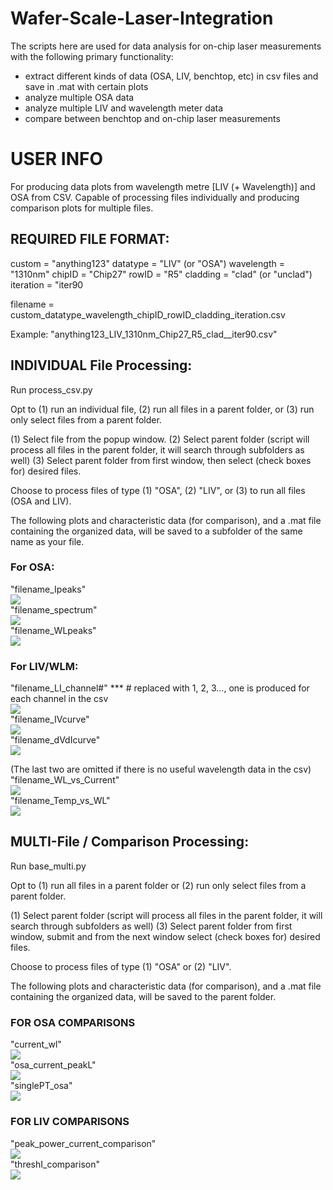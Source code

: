 # Wafer-Scale-Laser-Integration
The scripts here are used for data analysis for on-chip laser measurements with the following primary functionality:
- extract different kinds of data (OSA, LIV, benchtop, etc) in csv files and save in .mat with certain plots
- analyze multiple OSA data
- analyze multiple LIV and wavelength meter data
- compare between benchtop and on-chip laser measurements


# USER INFO

For producing data plots from wavelength metre [LIV (+ Wavelength)] and OSA from CSV. Capable of processing files individually and producing comparison plots for multiple files.


## REQUIRED FILE FORMAT:

custom = "anything123"
datatype = "LIV" (or "OSA")
wavelength = "1310nm" 
chipID = "Chip27"
rowID = "R5" 
cladding = "clad" (or "unclad")
iteration = "iter90

filename = custom_datatype_wavelength_chipID_rowID_cladding_iteration.csv

Example: "anything123_LIV_1310nm_Chip27_R5_clad__iter90.csv"



## INDIVIDUAL File Processing:
Run process_csv.py

Opt to (1) run an individual file, (2) run all files in a parent folder, or (3) run only select files from a parent folder.

(1) Select file from the popup window.
(2) Select parent folder (script will process all files in the parent folder, it will search through subfolders as well)
(3) Select parent folder from first window, then select (check boxes for) desired files.


Choose to process files of type (1) "OSA", (2) "LIV", or (3) to run all files (OSA and LIV). 

The following plots and characteristic data (for comparison), and a .mat file containing the organized data, will be saved to a subfolder of the same name as your file.


### For OSA:
"filename_Ipeaks"<br>
![](https://github.com/rhiannonevans/Wafer-Scale-Laser-Integration/blob/1ec14481114dfe28c4617163fcd4c9d644a5fca5/Documentation/2025_04_27_20_04_58_OSA_1310nm_Chip27_R5_clad_Ipeaks.png)<br>
"filename_spectrum"<br>
![](https://github.com/rhiannonevans/Wafer-Scale-Laser-Integration/blob/1ec14481114dfe28c4617163fcd4c9d644a5fca5/Documentation/2025_04_27_20_04_58_OSA_1310nm_Chip27_R5_clad_spectrum.png)<br>
"filename_WLpeaks"<br>
![](https://github.com/rhiannonevans/Wafer-Scale-Laser-Integration/blob/1ec14481114dfe28c4617163fcd4c9d644a5fca5/Documentation/2025_04_27_20_04_58_OSA_1310nm_Chip27_R5_clad_WLPeaks.png)<br>

### For LIV/WLM:
"filename_LI_channel#" *** # replaced with 1, 2, 3..., one is produced for each channel in the csv <br>
![](https://github.com/rhiannonevans/Wafer-Scale-Laser-Integration/blob/main/Documentation/2025_05_29_19_51_09_bothLIVwlm_1330nm_channel4_ChipD30_R0_clad_LI_channel2.png)<br>
"filename_IVcurve"<br>
![](https://github.com/rhiannonevans/Wafer-Scale-Laser-Integration/blob/1ec14481114dfe28c4617163fcd4c9d644a5fca5/Documentation/2025_05_06_07_52_37_LIV_1310nm_Chip31_R5__iter6_IVcurve.png)<br>
"filename_dVdIcurve"<br>
![](https://github.com/rhiannonevans/Wafer-Scale-Laser-Integration/blob/1ec14481114dfe28c4617163fcd4c9d644a5fca5/Documentation/2025_05_08_16_09_17_LIV_wlm_1310nm_ChipC31_R1__iter14_dVdIcurve.png)<br>

(The last two are omitted if there is no useful wavelength data in the csv)<br>
"filename_WL_vs_Current"<br>
![](https://github.com/rhiannonevans/Wafer-Scale-Laser-Integration/blob/main/Documentation/2025_05_29_19_51_09_bothLIVwlm_1330nm_channel4_ChipD30_R0_clad_WL_vs_Current.png)<br>
"filename_Temp_vs_WL"<br>
![](https://github.com/rhiannonevans/Wafer-Scale-Laser-Integration/blob/main/Documentation/2025_05_29_19_51_09_bothLIVwlm_1330nm_channel4_ChipD30_R0_clad_Temp_vs_WL.png)<br>




## MULTI-File / Comparison Processing:
Run base_multi.py

Opt to (1) run all files in a parent folder or (2) run only select files from a parent folder.

(1) Select parent folder (script will process all files in the parent folder, it will search through subfolders as well)
(3) Select parent folder from first window, submit and from the next window select (check boxes for) desired files.


Choose to process files of type (1) "OSA" or (2) "LIV". 

The following plots and characteristic data (for comparison), and a .mat file containing the organized data, will be saved to the parent folder.

### FOR OSA COMPARISONS
"current_wl"<br>
![](https://github.com/rhiannonevans/Wafer-Scale-Laser-Integration/blob/1ec14481114dfe28c4617163fcd4c9d644a5fca5/Documentation/current_wl.png)<br>
"osa_current_peakL"<br>
![](https://github.com/rhiannonevans/Wafer-Scale-Laser-Integration/blob/1ec14481114dfe28c4617163fcd4c9d644a5fca5/Documentation/osa_current_peakL.jpg)<br>
"singlePT_osa"<br>
![](https://github.com/rhiannonevans/Wafer-Scale-Laser-Integration/blob/1ec14481114dfe28c4617163fcd4c9d644a5fca5/Documentation/singlePT_osa.png)<br>

### FOR LIV COMPARISONS
"peak_power_current_comparison"<br>
![](https://github.com/rhiannonevans/Wafer-Scale-Laser-Integration/blob/1ec14481114dfe28c4617163fcd4c9d644a5fca5/Documentation/peak_power_current_comparison.png)<br>
"threshI_comparison"<br>
![](https://github.com/rhiannonevans/Wafer-Scale-Laser-Integration/blob/main/Documentation/threshI_comparison.png)<br>
